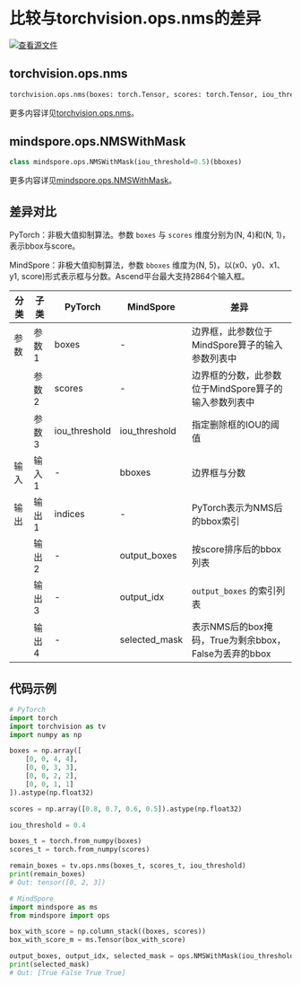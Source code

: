 # 比较与torchvision.ops.nms的差异

[![查看源文件](https://mindspore-website.obs.cn-north-4.myhuaweicloud.com/website-images/r2.4.0/resource/_static/logo_source.svg)](https://gitee.com/mindspore/docs/blob/r2.4.0/docs/mindspore/source_zh_cn/note/api_mapping/pytorch_diff/nms.md)

## torchvision.ops.nms

```python
torchvision.ops.nms(boxes: torch.Tensor, scores: torch.Tensor, iou_threshold: float)
```

更多内容详见[torchvision.ops.nms](https://pytorch.org/vision/0.9/ops.html#torchvision.ops.nms)。

## mindspore.ops.NMSWithMask

```python
class mindspore.ops.NMSWithMask(iou_threshold=0.5)(bboxes)
```

更多内容详见[mindspore.ops.NMSWithMask](https://mindspore.cn/docs/zh-CN/r2.4.0/api_python/ops/mindspore.ops.NMSWithMask.html)。

## 差异对比

PyTorch：非极大值抑制算法。参数 `boxes` 与 `scores` 维度分别为(N, 4)和(N, 1)，表示bbox与score。

MindSpore：非极大值抑制算法，参数 `bboxes` 维度为(N, 5)，以(x0、y0、x1、y1, score)形式表示框与分数。Ascend平台最大支持2864个输入框。

| 分类 | 子类 |PyTorch | MindSpore | 差异 |
| --- | ---   | ---   | ---        |---  |
|参数 | 参数1 | boxes   | -  | 边界框，此参数位于MindSpore算子的输入参数列表中 |
|     | 参数2 | scores  | -  | 边界框的分数，此参数位于MindSpore算子的输入参数列表中 |
|     | 参数3 | iou_threshold | iou_threshold  | 指定删除框的IOU的阈值 |
|输入 | 输入1 | -   | bboxes    | 边界框与分数 |
|输出 | 输出1 | indices | -  | PyTorch表示为NMS后的bbox索引 |
|     | 输出2 | - | output_boxes  | 按score排序后的bbox列表 |
|     | 输出3 | - | output_idx | `output_boxes` 的索引列表 |
|     | 输出4 | - | selected_mask | 表示NMS后的box掩码，True为剩余bbox，False为丢弃的bbox |

## 代码示例

```python
# PyTorch
import torch
import torchvision as tv
import numpy as np

boxes = np.array([
    [0, 0, 4, 4],
    [0, 0, 3, 3],
    [0, 0, 2, 2],
    [0, 0, 1, 1]
]).astype(np.float32)

scores = np.array([0.8, 0.7, 0.6, 0.5]).astype(np.float32)

iou_threshold = 0.4

boxes_t = torch.from_numpy(boxes)
scores_t = torch.from_numpy(scores)

remain_boxes = tv.ops.nms(boxes_t, scores_t, iou_threshold)
print(remain_boxes)
# Out: tensor([0, 2, 3])

# MindSpore
import mindspore as ms
from mindspore import ops

box_with_score = np.column_stack((boxes, scores))
box_with_score_m = ms.Tensor(box_with_score)

output_boxes, output_idx, selected_mask = ops.NMSWithMask(iou_threshold)(box_with_score_m)
print(selected_mask)
# Out: [True False True True]
```
